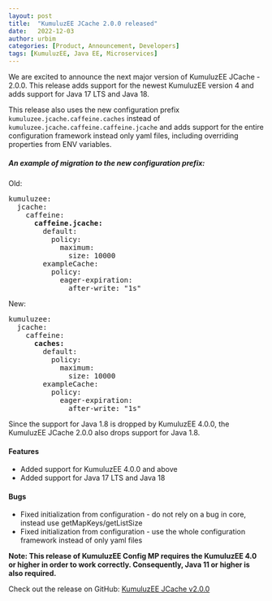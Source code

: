 ```yaml
---
layout: post
title:  "KumuluzEE JCache 2.0.0 released"
date:   2022-12-03
author: urbim
categories: [Product, Announcement, Developers]
tags: [KumuluzEE, Java EE, Microservices]
---
```


We are excited to announce the next major version of KumuluzEE JCache - 2.0.0. This release adds support for the newest KumuluzEE version 4 and adds support for Java 17 LTS and Java 18.

This release also uses the new configuration prefix `kumuluzee.jcache.caffeine.caches` instead of `kumuluzee.jcache.caffeine.caffeine.jcache` and adds support for the entire configuration framework instead only yaml files, including overriding properties from ENV variables.

##### An example of migration to the new configuration prefix:

Old:

<pre>
kumuluzee:
  jcache:
    caffeine:
      <b>caffeine.jcache:</b>
        default:
          policy:
            maximum:
              size: 10000
        exampleCache:
          policy:
            eager-expiration:
              after-write: "1s"
</pre>

New:

<pre>
kumuluzee:
  jcache:
    caffeine:
      <b>caches:</b>
        default:
          policy:
            maximum:
              size: 10000
        exampleCache:
          policy:
            eager-expiration:
              after-write: "1s"
</pre>

Since the support for Java 1.8 is dropped by KumuluzEE 4.0.0, the KumuluzEE JCache 2.0.0 also drops support for Java 1.8. 

#### Features

- Added support for KumuluzEE 4.0.0 and above
- Added support for Java 17 LTS and Java 18

#### Bugs

- Fixed initialization from configuration - do not rely on a bug in core, instead use getMapKeys/getListSize
- Fixed initialization from configuration - use the whole configuration framework instead of only yaml files



__Note: This release of KumuluzEE Config MP requires the KumuluzEE 4.0 or higher in order to work correctly.
Consequently, Java 11 or higher is also required.__


Check out the release on GitHub: [KumuluzEE JCache v2.0.0](https://github.com/kumuluz/kumuluzee-jcache/releases/tag/v2.0.0)

